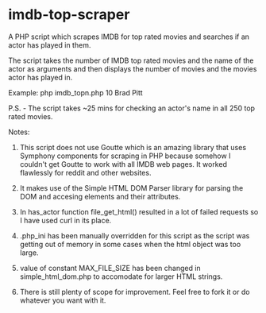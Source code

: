 # imdb-top-scraper
A PHP script which scrapes IMDB for top rated movies and searches if an actor has played in them.

The script takes the number of IMDB top rated movies and the name of the actor as arguments and then displays the number of movies and the movies actor has played in.

Example: php imdb_topn.php 10 Brad Pitt

P.S. - The script takes ~25 mins for checking an actor's name in all 250 top rated movies.

Notes:

1. This script does not use Goutte which is an amazing library that uses Symphony components for scraping in PHP because somehow I couldn't get Goutte to work with all IMDB web pages. 
It worked flawlessly for reddit and other websites.

2. It makes use of the Simple HTML DOM Parser library for parsing the DOM and accesing elements and their attributes.

3. In has_actor function file_get_html() resulted in a lot of failed requests so I have used curl in its place.

4. .php_ini has been manually overridden for this script as the script was getting out of memory in some cases when the html object was too large.

5. value of constant MAX_FILE_SIZE has been changed in simple_html_dom.php to accomodate for larger HTML strings.

6. There is still plenty of scope for improvement. Feel free to fork it or do whatever you want with it. 
